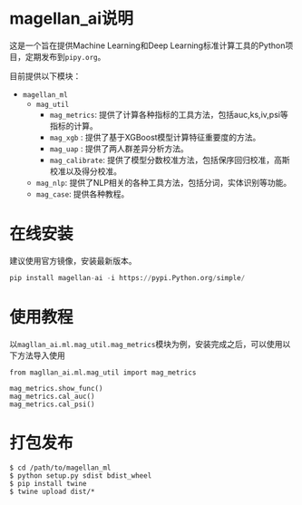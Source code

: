 # magellan_ai说明
这是一个旨在提供Machine Learning和Deep Learning标准计算工具的Python项目，定期发布到`pipy.org`。

目前提供以下模块：
* `magellan_ml`
  * `mag_util`
    * `mag_metrics`: 提供了计算各种指标的工具方法，包括auc,ks,iv,psi等指标的计算。
    * `mag_xgb` : 提供了基于XGBoost模型计算特征重要度的方法。
    * `mag_uap` : 提供了两人群差异分析方法。
    * `mag_calibrate`: 提供了模型分数校准方法，包括保序回归校准，高斯校准以及得分校准。
  * `mag_nlp`: 提供了NLP相关的各种工具方法，包括分词，实体识别等功能。
  * `mag_case`: 提供各种教程。
  

# 在线安装
建议使用官方镜像，安装最新版本。

```python
pip install magellan-ai -i https://pypi.Python.org/simple/
```


# 使用教程
以`magllan_ai.ml.mag_util.mag_metrics`模块为例，安装完成之后，可以使用以下方法导入使用

```
from magllan_ai.ml.mag_util import mag_metrics

mag_metrics.show_func()
mag_metrics.cal_auc()
mag_metrics.cal_psi()
```

# 打包发布

```
$ cd /path/to/magellan_ml
$ python setup.py sdist bdist_wheel
$ pip install twine
$ twine upload dist/*
```